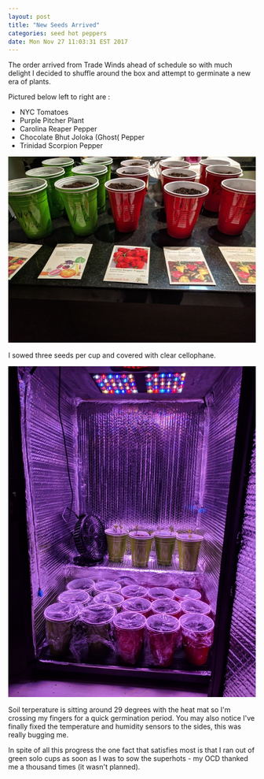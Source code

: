 ```yaml
---
layout: post
title: "New Seeds Arrived"
categories: seed hot peppers
date: Mon Nov 27 11:03:31 EST 2017
---
```


The order arrived from Trade Winds ahead of schedule so with much delight I decided to shuffle around the box and attempt to germinate a new era of plants.

Pictured below left to right are :

* NYC Tomatoes
* Purple Pitcher Plant
* Carolina Reaper Pepper
* Chocolate Bhut Joloka (Ghost( Pepper
* Trinidad Scorpion Pepper

<img src="/images/fulls/seeds.jpg" class="fit image">

I sowed three seeds per cup and covered with clear cellophane.

<img src="/images/fulls/rammed.jpg" class="fit image">

Soil terperature is sitting around 29 degrees with the heat mat so I'm crossing my fingers for a quick germination period.
You may also notice I've finally fixed the temperature and humidity sensors to the sides, this was really bugging me.


In spite of all this progress the one fact that satisfies most is that I ran out of green solo cups as soon as I was to sow the superhots -
my OCD thanked me a thousand times (it wasn't planned).
